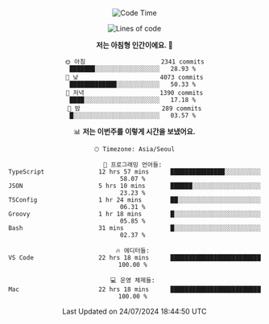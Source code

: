 <div align="center">

<br />

 <!--START_SECTION:waka-->
![Code Time](http://img.shields.io/badge/Code%20Time-2%2C830%20hrs%2049%20mins-blue)

![Lines of code](https://img.shields.io/badge/%EC%A0%80%EB%8A%94%20%EC%97%AC%ED%83%9C%EA%B9%8C%EC%A7%80%20-4.2%20million%20%EC%A4%84%EC%9D%98%20%EC%BD%94%EB%93%9C%EB%A5%BC%20%EC%9E%91%EC%84%B1%ED%96%88%EC%96%B4%EC%9A%94.-blue)

**저는 아침형 인간이에요. 🐤** 

```text
🌞 아침                     2341 commits        ███████░░░░░░░░░░░░░░░░░░   28.93 % 
🌆 낮　                     4073 commits        █████████████░░░░░░░░░░░░   50.33 % 
🌃 저녁                     1390 commits        ████░░░░░░░░░░░░░░░░░░░░░   17.18 % 
🌙 밤　                     289 commits         █░░░░░░░░░░░░░░░░░░░░░░░░   03.57 % 
```


📊 **저는 이번주를 이렇게 시간을 보냈어요.** 

```text
🕑︎ Timezone: Asia/Seoul

💬 프로그래밍 언어들: 
TypeScript               12 hrs 57 mins      ███████████████░░░░░░░░░░   58.07 % 
JSON                     5 hrs 10 mins       ██████░░░░░░░░░░░░░░░░░░░   23.23 % 
TSConfig                 1 hr 24 mins        ██░░░░░░░░░░░░░░░░░░░░░░░   06.31 % 
Groovy                   1 hr 18 mins        █░░░░░░░░░░░░░░░░░░░░░░░░   05.85 % 
Bash                     31 mins             █░░░░░░░░░░░░░░░░░░░░░░░░   02.37 % 

🔥 에디터들: 
VS Code                  22 hrs 18 mins      █████████████████████████   100.00 % 

💻 운영 체제들: 
Mac                      22 hrs 18 mins      █████████████████████████   100.00 % 
```


 Last Updated on 24/07/2024 18:44:50 UTC
<!--END_SECTION:waka-->

</div>
